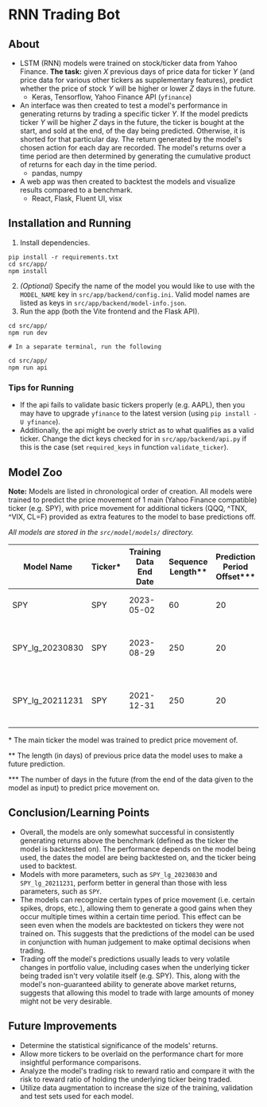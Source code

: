 # RNN Trading Bot

## About

- LSTM (RNN) models were trained on stock/ticker data from Yahoo Finance. **The task:** given _X_ previous days of price data for ticker _Y_ (and price data for various other tickers as supplementary features), predict whether the price of stock _Y_ will be higher or lower _Z_ days in the future.
  - Keras, Tensorflow, Yahoo Finance API (`yfinance`)
- An interface was then created to test a model's performance in generating returns by trading a specific ticker _Y_. If the model predicts ticker _Y_ will be higher _Z_ days in the future, the ticker is bought at the start, and sold at the end, of the day being predicted. Otherwise, it is shorted for that particular day. The return generated by the model's chosen action for each day are recorded. The model's returns over a time period are then determined by generating the cumulative product of returns for each day in the time period.
  - pandas, numpy
- A web app was then created to backtest the models and visualize results compared to a benchmark.
  - React, Flask, Fluent UI, visx

## Installation and Running

1. Install dependencies.

```
pip install -r requirements.txt
cd src/app/
npm install
```

2. _(Optional)_ Specify the name of the model you would like to use with the `MODEL_NAME` key in `src/app/backend/config.ini`. Valid model names are listed as keys in `src/app/backend/model-info.json`.
3. Run the app (both the Vite frontend and the Flask API).

```
cd src/app/
npm run dev

# In a separate terminal, run the following

cd src/app/
npm run api
```

### Tips for Running

- If the api fails to validate basic tickers properly (e.g. AAPL), then you may have to upgrade `yfinance` to the latest version (using `pip install -U yfinance`).
- Additionally, the api might be overly strict as to what qualifies as a valid ticker. Change the dict keys checked for in `src/app/backend/api.py` if this is the case (set `required_keys` in function `validate_ticker`).

## Model Zoo

**Note:** Models are listed in chronological order of creation. All models were trained to predict the price movement of 1 main (Yahoo Finance compatible) ticker (e.g. SPY), with price movement for additional tickers (QQQ, ^TNX, ^VIX, CL=F) provided as extra features to the model to base predictions off.

_All models are stored in the `src/model/models/` directory._

| Model Name      | Ticker\* | Training Data End Date | Sequence Length\*\* | Prediction Period Offset\*\*\* | Trainable Params | Notes                                          |
| --------------- | -------- | ---------------------- | ------------------- | ------------------------------ | ---------------- | ---------------------------------------------- |
| SPY             | SPY      | 2023-05-02             | 60                  | 20                             | 3162             | 1 layer LSTM with 20 units.                    |
| SPY_lg_20230830 | SPY      | 2023-08-29             | 250                 | 20                             | 139842           | 2 layer bidirectional LSTM with 64 units each. |
| SPY_lg_20211231 | SPY      | 2021-12-31             | 250                 | 20                             | 37314            | 2 layer bidirectional LSTM with 32 units each. |

\* The main ticker the model was trained to predict price movement of.

\*\* The length (in days) of previous price data the model uses to make a future prediction.

\*\*\* The number of days in the future (from the end of the data given to the model as input) to predict price movement on.

## Conclusion/Learning Points

- Overall, the models are only somewhat successful in consistently generating returns above the benchmark (defined as the ticker the model is backtested on). The performance depends on the model being used, the dates the model are being backtested on, and the ticker being used to backtest.
- Models with more parameters, such as `SPY_lg_20230830` and `SPY_lg_20211231`, perform better in general than those with less parameters, such as `SPY`.
- The models can recognize certain types of price movement (i.e. certain spikes, drops, etc.), allowing them to generate a good gains when they occur multiple times within a certain time period. This effect can be seen even when the models are backtested on tickers they were not trained on. This suggests that the predictions of the model can be used in conjunction with human judgement to make optimal decisions when trading.
- Trading off the model's predictions usually leads to very volatile changes in portfolio value, including cases when the underlying ticker being traded isn't very volatile itself (e.g. SPY). This, along with the model's non-guaranteed ability to generate above market returns, suggests that allowing this model to trade with large amounts of money might not be very desirable.

## Future Improvements

- Determine the statistical significance of the models' returns.
- Allow more tickers to be overlaid on the performance chart for more insightful performance comparisons.
- Analyze the model's trading risk to reward ratio and compare it with the risk to reward ratio of holding the underlying ticker being traded.
- Utilize data augmentation to increase the size of the training, validation and test sets used for each model.
